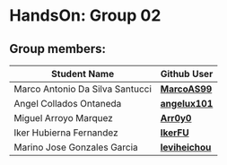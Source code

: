 # HandsOn: Group 02

## Group members:

| Student Name                    | Github User                                       |
| ------------------------------- | ------------------------------------------------- |
| Marco Antonio Da Silva Santucci | [**MarcoAS99**](https://github.com/MarcoAS99)     |
| Angel Collados Ontaneda         | [**angelux101**](https://github.com/angelux101)   |
| Miguel Arroyo Marquez           | [**Arr0y0**](https://github.com/Arr0y0)           |
| Iker Hubierna Fernandez         | [**IkerFU**](https://github.com/IkerFU)           |
| Marino Jose Gonzales Garcia     | [**leviheichou**](https://github.com/leviheichou) |
